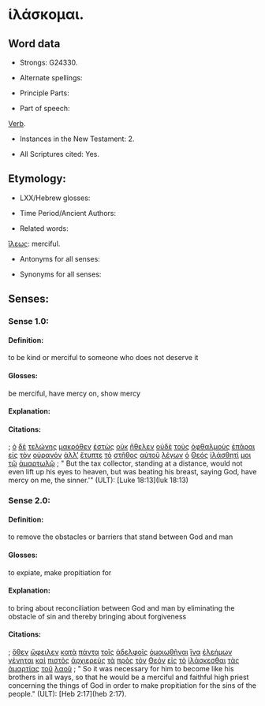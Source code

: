 # ἱλάσκομαι.

<!-- Status: S3=Needs2ndReview -->
<!-- Lexica used for edits: BDAG, LN, FFM, A-S  -->

## Word data

* Strongs: G24330.

* Alternate spellings:

* Principle Parts: 

* Part of speech: 

[Verb](http://ugg.readthedocs.io/en/latest/verb.html).

* Instances in the New Testament: 2.

* All Scriptures cited: Yes.

## Etymology: 

* LXX/Hebrew glosses: 

* Time Period/Ancient Authors: 

* Related words: 

[ἵλεως](../G24360/01.md): merciful.

* Antonyms for all senses:

* Synonyms for all senses: 

## Senses:

### Sense  1.0: 

#### Definition: 

to be kind or merciful to someone who does not deserve it

#### Glosses: 

be merciful, have mercy on, show mercy

#### Explanation: 

#### Citations: 

; [ὁ](../G35880/01.md) [δὲ](../G11610/01.md) [τελώνης](../G50570/01.md) [μακρόθεν](../G31130/01.md) [ἑστὼς](../G24760/01.md) [οὐκ](../G37560/01.md) [ἤθελεν](../G23090/01.md) [οὐδὲ](../G37610/01.md) [τοὺς](../G35880/01.md) [ὀφθαλμοὺς](../G37880/01.md) [ἐπᾶραι](../G18690/01.md) [εἰς](../G15190/01.md) [τὸν](../G35880/01.md) [οὐρανόν](../G37720/01.md) [ἀλλ’](../G02350/01.md) [ἔτυπτε](../G51800/01.md) [τὸ](../G35880/01.md) [στῆθος](../G47380/01.md) [αὐτοῦ](../G08460/01.md) [λέγων](../G30040/01.md) [ὁ](../G35880/01.md) [Θεός](../G23160/01.md) [ἱλάσθητί](../G24330/01.md) [μοι](../G14730/01.md) [τῷ](../G35880/01.md) [ἁμαρτωλῷ](../G02680/01.md)
; " But the tax collector, standing at a distance, would not even lift up his eyes to heaven, but was beating his breast, saying God, have mercy on me, the sinner.'" (ULT): 
[Luke 18:13](luk 18:13)

### Sense  2.0: 

#### Definition: 

to remove the obstacles or barriers that stand between God and man

#### Glosses: 

to expiate, make propitiation for

#### Explanation: 

to bring about reconciliation between God and man by eliminating the obstacle of sin and thereby bringing about forgiveness

#### Citations: 

; [ὅθεν](../G36060/01.md) [ὤφειλεν](../G37840/01.md) [κατὰ](../G25960/01.md) [πάντα](../G39560/01.md) [τοῖς](../G35880/01.md) [ἀδελφοῖς](../G00800/01.md) [ὁμοιωθῆναι](../G36660/01.md) [ἵνα](../G24430/01.md) [ἐλεήμων](../G16550/01.md) [γένηται](../G10960/01.md) [καὶ](../G25320/01.md) [πιστὸς](../G41030/01.md) [ἀρχιερεὺς](../G07490/01.md) [τὰ](../G35880/01.md) [πρὸς](../G43140/01.md) [τὸν](../G35880/01.md) [Θεόν](../G23160/01.md) [εἰς](../G15190/01.md) [τὸ](../G35880/01.md) [ἱλάσκεσθαι](../G24330/01.md) [τὰς](../G35880/01.md) [ἁμαρτίας](../G02660/01.md) [τοῦ](../G35880/01.md) [λαοῦ](../G29920/01.md)
; " So it was necessary for him to become like his brothers in all ways, so that he would be a merciful and faithful high priest concerning the things of God in order to make propitiation for the sins of the people." (ULT): 
[Heb 2:17](heb 2:17).
